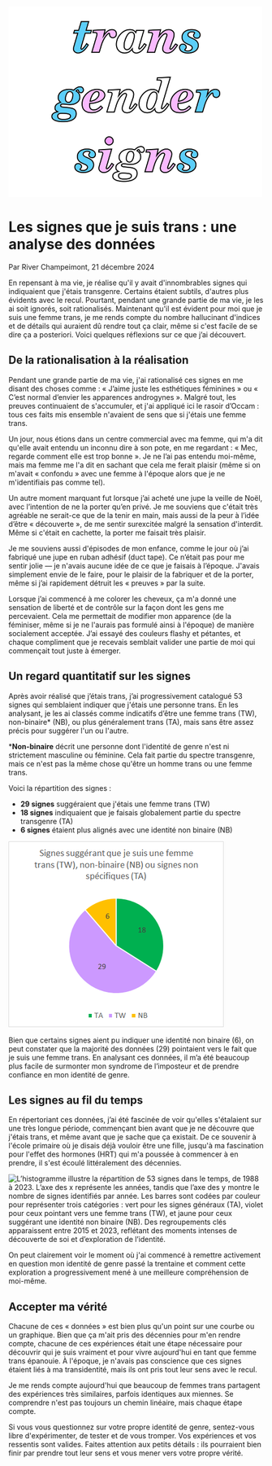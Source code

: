 ![The text "trans gender signs" written with the trans flag colors](trans_signs/title%20image%20small.png)

# Les signes que je suis trans : une analyse des données

Par River Champeimont, 21 décembre 2024

En repensant à ma vie, je réalise qu'il y avait d'innombrables signes qui indiquaient que j'étais transgenre. Certains étaient subtils, d'autres plus évidents avec le recul. Pourtant, pendant une grande partie de ma vie, je les ai soit ignorés, soit rationalisés. Maintenant qu'il est évident pour moi que je suis une femme trans, je me rends compte du nombre hallucinant d'indices et de détails qui auraient dû rendre tout ça clair, même si c'est facile de se dire ça a posteriori. Voici quelques réflexions sur ce que j’ai découvert.

## De la rationalisation à la réalisation

Pendant une grande partie de ma vie, j'ai rationalisé ces signes en me disant des choses comme : « J’aime juste les esthétiques féminines » ou « C’est normal d’envier les apparences androgynes ». Malgré tout, les preuves continuaient de s'accumuler, et j'ai appliqué ici le rasoir d’Occam : tous ces faits mis ensemble n'avaient de sens que si j'étais une femme trans.

Un jour, nous étions dans un centre commercial avec ma femme, qui m'a dit qu'elle avait entendu un inconnu dire à son pote, en me regardant : « Mec, regarde comment elle est trop bonne ». Je ne l’ai pas entendu moi-même, mais ma femme me l'a dit en sachant que cela me ferait plaisir (même si on m'avait « confondu » avec une femme à l'époque alors que je ne m'identifiais pas comme tel).

Un autre moment marquant fut lorsque j’ai acheté une jupe la veille de Noël, avec l’intention de ne la porter qu’en privé. Je me souviens que c'était très agréable ne serait-ce que de la tenir en main, mais aussi de la peur à l’idée d’être « découverte », de me sentir surexcitée malgré la sensation d'interdit. Même si c'était en cachette, la porter me faisait très plaisir.

Je me souviens aussi d'épisodes de mon enfance, comme le jour où j’ai fabriqué une jupe en ruban adhésif (duct tape). Ce n’était pas pour me sentir jolie — je n'avais aucune idée de ce que je faisais à l’époque. J'avais simplement envie de le faire, pour le plaisir de la fabriquer et de la porter, même si j’ai rapidement détruit les « preuves » par la suite.

Lorsque j’ai commencé à me colorer les cheveux, ça m'a donné une sensation de liberté et de contrôle sur la façon dont les gens me percevaient. Cela me permettait de modifier mon apparence (de la féminiser, même si je ne l'aurais pas formulé ainsi à l'époque) de manière socialement acceptée. J’ai essayé des couleurs flashy et pétantes, et chaque compliment que je recevais semblait valider une partie de moi qui commençait tout juste à émerger.

## Un regard quantitatif sur les signes

Après avoir réalisé que j’étais trans, j’ai progressivement catalogué 53 signes qui semblaient indiquer que j'étais une personne trans. En les analysant, je les ai classés comme indicatifs d’être une femme trans (TW), non-binaire* (NB), ou plus généralement trans (TA), mais sans être assez précis pour suggérer l'un ou l'autre.

***Non-binaire** décrit une personne dont l'identité de genre n'est ni strictement masculine ou féminine. Cela fait partie du spectre transgenre, mais ce n'est pas la même chose qu'être un homme trans ou une femme trans.

Voici la répartition des signes :
* **29 signes** suggéraient que j'étais une femme trans (TW)
* **18 signes** indiquaient que je faisais globalement partie du spectre transgenre (TA)
* **6 signes** étaient plus alignés avec une identité non binaire (NB)

![Camembert montrant la répartition dans les trois cagéories](trans_signs/camembert.png)

Bien que certains signes aient pu indiquer une identité non binaire (6), on peut constater que la majorité des données (29) pointaient vers le fait que je suis une femme trans. En analysant ces données, il m’a été beaucoup plus facile de surmonter mon syndrome de l’imposteur et de prendre confiance en mon identité de genre.

## Les signes au fil du temps

En répertoriant ces données, j’ai été fascinée de voir qu'elles s'étalaient sur une très longue période, commençant bien avant que je ne découvre que j'étais trans, et même avant que je sache que ça existait. De ce souvenir à l'école primaire où je disais déjà vouloir être une fille, jusqu'à ma fascination pour l'effet des hormones (HRT) qui m'a poussée à commencer à en prendre, il s'est écoulé littéralement des décennies.

![L’histogramme illustre la répartition de 53 signes dans le temps, de 1988 à 2023. L’axe des x représente les années, tandis que l’axe des y montre le nombre de signes identifiés par année. Les barres sont codées par couleur pour représenter trois catégories : vert pour les signes généraux (TA), violet pour ceux pointant vers une femme trans (TW), et jaune pour ceux suggérant une identité non binaire (NB). Des regroupements clés apparaissent entre 2015 et 2023, reflétant des moments intenses de découverte de soi et d’exploration de l’identité.](trans_signs/histogramme.png)

On peut clairement voir le moment où j'ai commencé à remettre activement en question mon identité de genre passé la trentaine et comment cette exploration a progressivement mené à une meilleure compréhension de moi-même.

## Accepter ma vérité

Chacune de ces « données » est bien plus qu'un point sur une courbe ou un graphique. Bien que ça m'ait pris des décennies pour m'en rendre compte, chacune de ces expériences était une étape nécessaire pour découvrir qui je suis vraiment et pour vivre aujourd'hui en tant que femme trans épanouie. À l'époque, je n'avais pas conscience que ces signes étaient liés à ma transidentité, mais ils ont pris tout leur sens avec le recul.

Je me rends compte aujourd'hui que beaucoup de femmes trans partagent des expériences très similaires, parfois identiques aux miennes. Se comprendre n'est pas toujours un chemin linéaire, mais chaque étape compte.

Si vous vous questionnez sur votre propre identité de genre, sentez-vous libre d'expérimenter, de tester et de vous tromper. Vos expériences et vos ressentis sont valides. Faites attention aux petits détails : ils pourraient bien finir par prendre tout leur sens et vous mener vers votre propre vérité.
